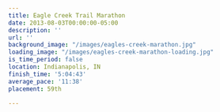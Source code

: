 ```yaml
---
title: Eagle Creek Trail Marathon
date: 2013-08-03T00:00:00-05:00
description: ''
url: ''
background_image: "/images/eagles-creek-marathon.jpg"
loading_image: "/images/eagles-creek-marathon-loading.jpg"
is_time_period: false
location: Indianapolis, IN
finish_time: '5:04:43'
average_pace: '11:38'
placement: 59th

---
```

